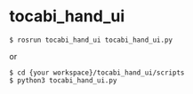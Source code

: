 # tocabi_hand_ui

```console
$ rosrun tocabi_hand_ui tocabi_hand_ui.py 
```
or
```console
$ cd {your workspace}/tocabi_hand_ui/scripts
$ python3 tocabi_hand_ui.py
```
